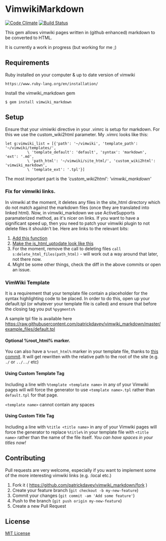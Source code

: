 # VimwikiMarkdown
[![Code Climate](https://codeclimate.com/github/patrickdavey/vimwiki_markdown/badges/gpa.svg)](https://codeclimate.com/github/patrickdavey/vimwiki_markdown) [![Build Status](https://travis-ci.org/patrickdavey/vimwiki_markdown.svg?branch=master)](https://travis-ci.org/patrickdavey/vimwiki_markdown)

This gem allows vimwiki pages written in (github enhanced) markdown
to be converted to HTML.

It is currently a work in progress (but working for me ;)

## Requirements

Ruby installed on your computer & up to date version of vimwiki

    https://www.ruby-lang.org/en/installation/

Install the vimwiki_markdown gem

    $ gem install vimwiki_markdown

## Setup

Ensure that your vimiwiki directive in your .vimrc is setup for markdown.  For
this we use the custom_wiki2html parameter.  My .vimrc looks like this:

    let g:vimwiki_list = [{'path': '~/vimwiki', 'template_path': '~/vimwiki/templates/',
              \ 'template_default': 'default', 'syntax': 'markdown', 'ext': '.md',
              \ 'path_html': '~/vimwiki/site_html/', 'custom_wiki2html': 'vimwiki_markdown',
              \ 'template_ext': '.tpl'}]

The most important part is the *'custom_wiki2html': 'vimwiki_markdown'*

### Fix for vimwiki links.
In vimwiki at the moment, it deletes any files in the site_html directory which do not match
against the markdown files (once they are translated into linked html).  Now, in vimwiki_markdown
we use ActiveSupports paramaterized method, as it's nicer on links.  If you want to have a
significant speed up, then you need to patch your vimwiki plugin to not delete files it
shouldn't be.  Here are links to the relevant bits:

1. [Add this function](https://github.com/patrickdavey/vimwiki-1/blob/9ebca2182fcf10e1bbf61abc8b4a535ce790480d/autoload/vimwiki/html.vim#L242-247)
2. [Make the is_html_uptodate look like this](https://github.com/patrickdavey/vimwiki-1/blob/9ebca2182fcf10e1bbf61abc8b4a535ce790480d/autoload/vimwiki/html.vim#L224-241)
3. For the moment, remove the call to deleting files `call s:delete_html_files(path_html)` - will work out a way around that later, not there now.
4. Might be some other things, check the diff in the above commits or open an issue.



### VimWiki Template

It is a requirement that your template file contain a placeholder
for the syntax highlighting code to be placed.  In order to do this,
open up your default.tpl (or whatever your template file is called)
and ensure that before the closing </head> tag you put
`%pygments%`

A sample tpl file is available here https://raw.githubusercontent.com/patrickdavey/vimwiki_markdown/master/example_files/default.tpl

#### Optional %root_html% marker.

You can also have a `%root_html%` marker in your template file, thanks
to [this commit](https://github.com/patrickdavey/vimwiki_markdown/commit/8645883b96df9962aba616d0d12961285cd3f4d7).
It will get rewritten with the relative path to the root
of the site (e.g. `./` or `../../` etc)

#### Using Custom Template Tag

Including a line with `%template <template name>` in any of your Vimwiki pages will will force the generator to use `<template name>.tpl` rather than `default.tpl` for that page.

`<template name>` cannot contain any spaces

#### Using Custom Title Tag

Including a line with `%title <title name>` in any of your Vimwiki pages will force the generator to replace `%title%` in your template file with `<title name>` rather than the name of the file itself.
*You can have spaces in your titles now!*

## Contributing

Pull requests are very welcome, especially if you want to implement some of the
more interesting vimwiki links (e.g. :local etc.)

1. Fork it ( https://github.com/patrickdavey/vimwiki_markdown/fork )
2. Create your feature branch (`git checkout -b my-new-feature`)
3. Commit your changes (`git commit -am 'Add some feature'`)
4. Push to the branch (`git push origin my-new-feature`)
5. Create a new Pull Request


## License

[MIT License](http://opensource.org/licenses/mit-license.php)
